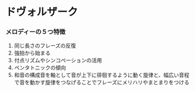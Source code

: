 # ドヴォルザーク
### メロディーの５つ特徴
1. 同じ長さのフレーズの反復
1. 強拍から始まる
1. 付点リズムやシンコペーションの活用
1. ペンタトニックの傾向
1. 和音の構成音を軸として音が上下に徘徊するように動く旋律と、幅広い音程で音を動かす旋律をつなげることでフレーズにメリハリやまとまりをつける
